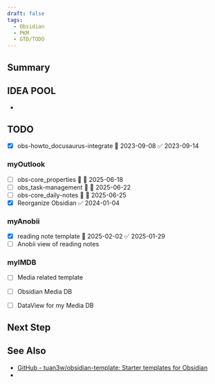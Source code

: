 ```yaml
---
draft: false
tags:
  - Obsidian
  - PKM
  - GTD/TODO
---
```

## Summary


## IDEA POOL

- 

## TODO

- [x] obs-howto_docusaurus-integrate 📅 2023-09-08 ✅ 2023-09-14

### myOutlook
- [ ] obs-core_properties 🔽 📅 2025-06-18
- [ ] obs_task-management 🔽 📅 2025-06-22
- [ ] obs-core_daily-notes 🔼 📅 2025-06-25
- [x] Reorganize Obsidian ✅ 2024-01-04

### myAnobii
- [x] reading note template 📅 2025-02-02 ✅ 2025-01-29
- [ ] Anobii view of reading notes

### myIMDB

- [ ] Media related template
- [ ] Obsidian Media DB
- [ ] DataView for my Media DB


## Next Step

## See Also

- [GitHub - tuan3w/obsidian-template: Starter templates for Obsidian](https://github.com/tuan3w/obsidian-template)
- 
